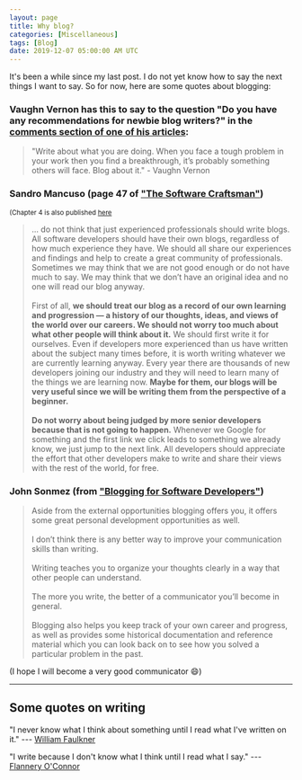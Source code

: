 ```yaml
---
layout: page
title: Why blog?
categories: [Miscellaneous]
tags: [Blog]
date: 2019-12-07 05:00:00 AM UTC
---
```


<!-- Dec 8, 2019 01:00:00 AM Philippine Time -->

It's been a while since my last post. I do not yet know how to say the next things I want to say. So for now, here are some quotes about blogging:

### Vaughn Vernon has this to say to the question "Do you have any recommendations for newbie blog writers?" in the [comments section of one of his articles](https://vaughnvernon.co/?p=879#comment-1938):

> "Write about what you are doing. When you face a tough problem in your work then you find a breakthrough, it’s probably something others will face. Blog about it." - Vaughn Vernon


<!--more-->


### Sandro Mancuso (page 47 of ["The Software Craftsman"](https://www.bookdepository.com/Software-Craftsman-Sandro-Mancuso/9780134052502?a_aid=jflaga))

<small>(Chapter 4 is also published [here](http://www.informit.com/articles/article.aspx?p=2273071&seqNum=2)</small>

> ... do not think that just experienced professionals should write blogs. All software developers should have their own blogs, regardless of how much experience they have. We should all share our experiences and findings and help to create a great community of professionals. Sometimes we may think that we are not good enough or do not have much to say. We may think that we don’t have an original idea and no one will read our blog anyway. 
<br /><br />
First of all, **we should treat our blog as a record of our own learning and progression — a history of our thoughts, ideas, and views of the world over our careers. We should not worry too much about what other people will think about it.** We should first write it for ourselves. Even if developers more experienced than us have written about the subject many times before, it is worth writing whatever we are currently learning anyway. Every year there are thousands of new developers joining our industry and they will need to learn many of the things we are learning now. **Maybe for them, our blogs will be very useful since we will be writing them from the perspective of a beginner.** 
<br /><br />
**Do not worry about being judged by more senior developers because that is not going to happen.** Whenever we Google for something and the first link we click leads to something we already know, we just jump to the next link. All developers should appreciate the effort that other developers make to write and share their views with the rest of the world, for free.



### John Sonmez (from ["Blogging for Software Developers"](https://simpleprogrammer.com/blogging-software-developers/))

> Aside from the external opportunities blogging offers you, it offers some great personal development opportunities as well.
<br /><br />
I don’t think there is any better way to improve your communication skills than writing.
<br /><br />
Writing teaches you to organize your thoughts clearly in a way that other people can understand.
<br /><br />
The more you write, the better of a communicator you’ll become in general.
<br /><br />
Blogging also helps you keep track of your own career and progress, as well as provides some historical documentation and reference material which you can look back on to see how you solved a particular problem in the past.

(I hope I will become a very good communicator :smile:)



----------

## Some quotes on writing

<!-- Aug 08, 2019 03:57 PM (PHT)

While googling for "I may never know until I read": 
-->

"I never know what I think about something until I read what I've written on it." --- [William Faulkner](https://www.goodreads.com/quotes/32147-i-never-know-what-i-think-about-something-until-i)


"I write because I don't know what I think until I read what I say." --- [Flannery O'Connor](https://www.goodreads.com/quotes/315733-i-write-because-i-don-t-know-what-i-think-until)

